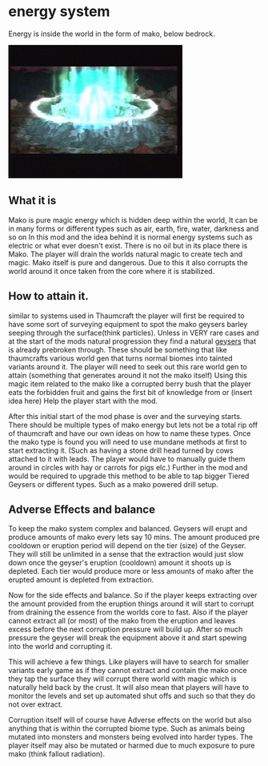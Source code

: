 # energy system

Energy is inside the world in the form of mako, below bedrock.

![Mako energy](images/mako.jpg)

## What it is

Mako is pure magic energy which is hidden deep within the world, It can be in many forms or different types such as air, earth, fire, water, darkness and so on
In this mod and the idea behind it is normal energy systems such as electric or what ever doesn't exist. There is no oil but in its place there is Mako. The player will drain the worlds natural magic to create tech and magic. Mako itself is pure and dangerous. Due to this it also corrupts the world around it once taken from the core where it is stabilized.

## How to attain it.

similar to systems used in Thaumcraft the player will first be required to have some sort of surveying equipment to spot the mako geysers barley seeping through the surface(think particles). Unless in VERY rare cases and at the start of the mods natural progression they find a natural [geysers](images/geysers.jpg) that is already prebroken through. These should be something that like thaumcrafts various world gen that turns normal biomes into tainted variants around it. The player will need to seek out this rare world gen to attain (something that generates around it not the mako itself) Using this magic item related to the mako like a corrupted berry bush that the player eats the forbidden fruit and gains the first bit of knowledge from or (insert idea here) Help the player start with the mod.

After this initial start of the mod phase is over and the surveying starts. There should be multiple types of mako energy but lets not be a total rip off of thaumcraft and have our own ideas on how to name these types. Once the mako type is found you will need to use mundane methods at first to start extracting it. (Such as having a stone drill head turned by cows attached to it with leads. The player would have to manually guide them around in circles with hay or carrots for pigs elc.) Further in the mod and would be required to upgrade this method to be able to tap bigger Tiered Geysers or different types. Such as a mako powered drill setup.

## Adverse Effects and balance

To keep the mako system complex and balanced. Geysers will erupt and produce amounts of mako every lets say 10 mins. The amount produced pre cooldown or eruption period will depend on the tier (size) of the Geyser. They will still be unlimited in a sense that the extraction would just slow down once the geyser's eruption (cooldown) amount it shoots up is depleted. Each tier would produce more or less amounts of mako after the erupted amount is depleted from extraction.

Now for the side effects and balance. So if the player keeps extracting over the amount provided from the eruption things around it will start to corrupt from draining the essence from the worlds core to fast. Also if the player cannot extract all (or most) of the mako from the eruption and leaves excess before the next corruption pressure will build up. After so much pressure the geyser will break the equipment above it and start spewing into the world and corrupting it.

This will achieve a few things. Like players will have to search for smaller variants early game as if they cannot extract and contain the mako once they tap the surface they will corrupt there world with magic which is naturally held back by the crust. It will also mean that players will have to monitor the levels and set up automated shut offs and such so that they do not over extract.

Corruption itself will of course have Adverse effects on the world but also anything that is within the corrupted biome type. Such as animals being mutated into monsters and monsters being evolved into harder types. The player itself may also be mutated or harmed due to much exposure to pure mako (think fallout radiation).
